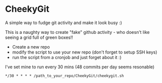 # CheekyGit
A simple way to fudge git activity and make it look busy :)

This is a naughty way to create "fake" github activity - who doesn't like seeing a grid full of green boxes!! 

- Create a new repo
- modify the script to use your new repo (don't forget to setup SSH keys)
- run the script from a cronjob and just forget about it :) 

I've set mine to run every 30 mins (48 commits per day seems resonable)

```
*/30 * * * * /path_to_your_repo/CheekyGit/cheekygit.sh
```
